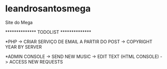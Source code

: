 # leandrosantosmega
 Site do Mega

 ************** TODOLIST **************

*PHP
-> CRIAR SERVIÇO DE EMAIL A PARTIR DO POST
-> COPYRIGHT YEAR BY SERVER

*ADMIN CONSOLE
-> SEND NEW MUSIC
-> EDIT TEXT (HTML CONSOLE)
-> ACCESS NEW REQUESTS 